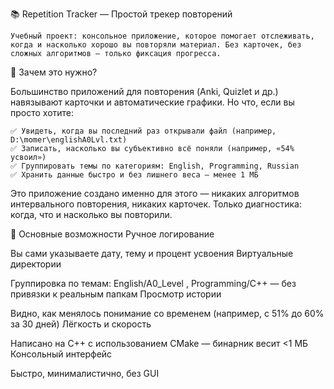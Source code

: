 📚 Repetition Tracker — Простой трекер повторений 

    Учебный проект: консольное приложение, которое помогает отслеживать, когда и насколько хорошо вы повторяли материал. Без карточек, без сложных алгоритмов — только фиксация прогресса. 
     

 
🎯 Зачем это нужно? 

Большинство приложений для повторения (Anki, Quizlet и др.) навязывают карточки и автоматические графики. Но что, если вы просто хотите: 

    ✅ Увидеть, когда вы последний раз открывали файл (например, D:\momer\englishA0Lvl.txt)
    ✅ Записать, насколько вы субъективно всё поняли (например, «54% усвоил»)
    ✅ Группировать темы по категориям: English, Programming, Russian
    ✅ Хранить данные быстро и без лишнего веса — менее 1 МБ
     

Это приложение создано именно для этого — никаких алгоритмов интервального повторения, никаких карточек. Только диагностика: когда, что и насколько вы повторили. 

🌟 Основные возможности 
Ручное логирование
	
Вы сами указываете дату, тему и процент усвоения
Виртуальные директории
	
Группировка по темам:
English/A0_Level
,
Programming/C++
— без привязки к реальным папкам
Просмотр истории
	
Видно, как менялось понимание со временем (например, с 51% до 60% за 30 дней)
Лёгкость и скорость
	
Написано на C++ с использованием CMake —
бинарник весит <1 МБ
Консольный интерфейс
	
Быстро, минималистично, без GUI
 
 
 
